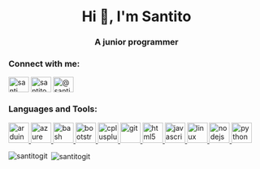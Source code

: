 <h1 align="center">Hi 👋, I'm Santito</h1>
<h3 align="center">A junior programmer</h3>

<h3 align="left">Connect with me:</h3>
<p align="left">
<a href="https://www.linkedin.com/in/santi-guzm%C3%A1n-ab829819b/" target="blank"><img align="center" src="https://cdn.jsdelivr.net/npm/simple-icons@3.0.1/icons/linkedin.svg" alt="santi guzmán" height="30" width="40" /></a>
<a href="https://instagram.com/santito_" target="blank"><img align="center" src="https://cdn.jsdelivr.net/npm/simple-icons@3.0.1/icons/instagram.svg" alt="santito_" height="30" width="40" /></a>
<a href="https://www.hackerearth.com/@santiago_guzman2" target="blank"><img align="center" src="https://cdn.jsdelivr.net/npm/simple-icons@3.0.1/icons/hackerearth.svg" alt="@santiago_guzman2" height="30" width="40" /></a>
</p>

<h3 align="left">Languages and Tools:</h3>
<p align="left"> <a href="https://www.arduino.cc/" target="_blank"> <img src="https://cdn.worldvectorlogo.com/logos/arduino-1.svg" alt="arduino" width="40" height="40"/> </a> <a href="https://azure.microsoft.com/en-in/" target="_blank"> <img src="https://www.vectorlogo.zone/logos/microsoft_azure/microsoft_azure-icon.svg" alt="azure" width="40" height="40"/> </a> <a href="https://www.gnu.org/software/bash/" target="_blank"> <img src="https://www.vectorlogo.zone/logos/gnu_bash/gnu_bash-icon.svg" alt="bash" width="40" height="40"/> </a> <a href="https://getbootstrap.com" target="_blank"> <img src="https://devicons.github.io/devicon/devicon.git/icons/bootstrap/bootstrap-plain.svg" alt="bootstrap" width="40" height="40"/> </a> <a href="https://www.w3schools.com/cpp/" target="_blank"> <img src="https://devicons.github.io/devicon/devicon.git/icons/cplusplus/cplusplus-original.svg" alt="cplusplus" width="40" height="40"/> </a> <a href="https://git-scm.com/" target="_blank"> <img src="https://www.vectorlogo.zone/logos/git-scm/git-scm-icon.svg" alt="git" width="40" height="40"/> </a> <a href="https://www.w3.org/html/" target="_blank"> <img src="https://devicons.github.io/devicon/devicon.git/icons/html5/html5-original-wordmark.svg" alt="html5" width="40" height="40"/> </a> <a href="https://developer.mozilla.org/en-US/docs/Web/JavaScript" target="_blank"> <img src="https://devicons.github.io/devicon/devicon.git/icons/javascript/javascript-original.svg" alt="javascript" width="40" height="40"/> </a> <a href="https://www.linux.org/" target="_blank"> <img src="https://devicons.github.io/devicon/devicon.git/icons/linux/linux-original.svg" alt="linux" width="40" height="40"/> </a> <a href="https://nodejs.org" target="_blank"> <img src="https://devicons.github.io/devicon/devicon.git/icons/nodejs/nodejs-original-wordmark.svg" alt="nodejs" width="40" height="40"/> </a> <a href="https://www.python.org" target="_blank"> <img src="https://devicons.github.io/devicon/devicon.git/icons/python/python-original.svg" alt="python" width="40" height="40"/> </a> </p>

<p><img align="left" src="https://github-readme-stats.vercel.app/api/top-langs?username=santitogit&show_icons=true&locale=en&layout=compact" alt="santitogit" /></p>

<p>&nbsp;<img align="center" src="https://github-readme-stats.vercel.app/api?username=santitogit&show_icons=true&locale=en" alt="santitogit" /></p>


